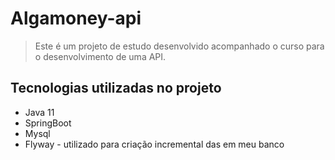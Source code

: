 # Algamoney-api

> Este é um projeto de estudo desenvolvido acompanhado o curso para o desenvolvimento de uma API.
## Tecnologias utilizadas no projeto
* Java 11
* SpringBoot
* Mysql
* Flyway - utilizado para criação incremental das em meu banco
